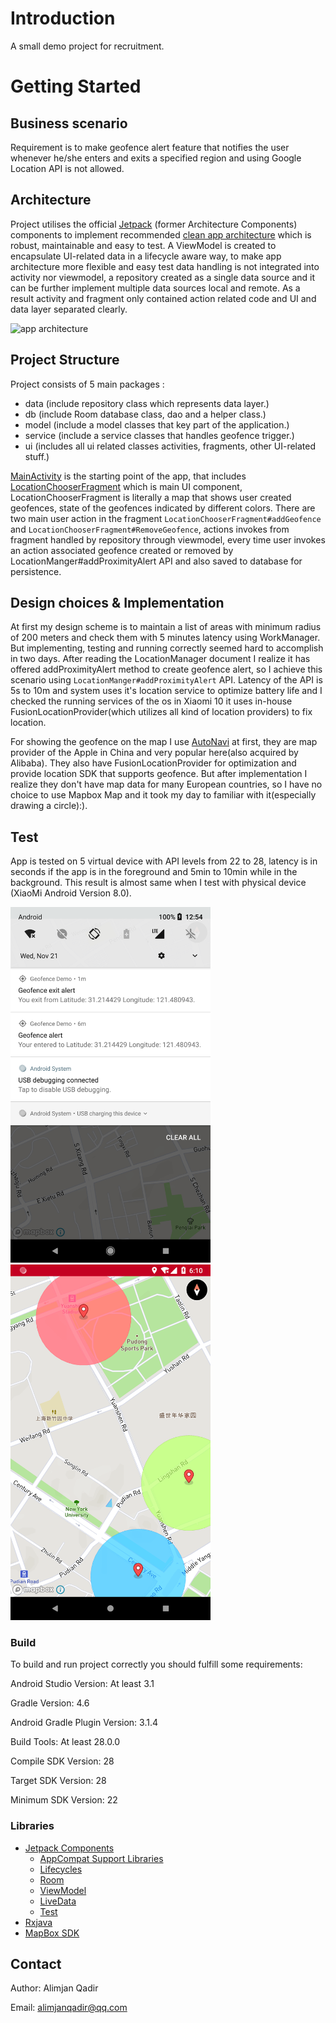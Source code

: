 # Introduction

A small demo project for recruitment.

# Getting Started

## Business scenario
Requirement is to make geofence alert feature that notifies the user whenever he/she enters and exits
a specified region and using Google Location API is not allowed.

## Architecture

Project utilises the official [Jetpack](https://developer.android.com/jetpack)
(former Architecture Components) components to implement recommended [clean app architecture](https://github.com/googlesamples/android-architecture) 
which is robust, maintainable and easy to test. A ViewModel is created to encapsulate UI-related 
data in a lifecycle aware way, to make app architecture more flexible and easy test data handling is
not integrated into activity nor viewmodel, a repository created as a single data source and it can 
be further implement multiple data sources local and remote. As a result activity and fragment only
contained action related code and UI and data layer separated clearly. 

![app architecture](https://developer.android.com/topic/libraries/architecture/images/final-architecture.png)

## Project Structure

Project consists of 5 main packages :

* data (include repository class which represents data layer.)
* db (include Room database class, dao and a helper class.)
* model (include a model classes that key part of the application.)
* service (include a service classes that handles geofence trigger.)
* ui (includes all ui related classes activities, fragments, other UI-related stuff.)

[MainActivity](https://github.com/alimjanqadir/geofence-demo/blob/master/app/src/main/java/com/example/alimjan/geofence/ui/activity/MainActivity.java) 
is the starting point of the app, that includes [LocationChooserFragment](https://github.com/alimjanqadir/geofence-demo/blob/master/app/src/main/java/com/example/alimjan/geofence/ui/fragment/LocationChooserFragment.java) 
which is main UI component, LocationChooserFragment is literally a map that shows user created geofences, state of the
geofences indicated by different colors. There are two main user action in the fragment 
`LocationChooserFragment#addGeofence` and `LocationChooserFragment#RemoveGeofence`, actions invokes from 
fragment handled by repository through viewmodel, every time user invokes an action associated geofence 
created or removed by LocationManger#addProximityAlert API and also saved to database for persistence.  


## Design choices & Implementation
At first my design scheme is to maintain a list of areas with minimum radius of 200 meters
and check them with 5 minutes latency using WorkManager. But implementing, testing and running correctly 
seemed hard to accomplish in two days. After reading the LocationManager document I realize it has
offered addProximityAlert method to create geofence alert, so I achieve this scenario 
using `LocationManger#addProximityAlert` API. Latency of the API is 5s to 10m and system uses it's
location service to optimize battery life and I checked the running services of the os in Xiaomi 10
it uses in-house FusionLocationProvider(which utilizes all kind of location providers) to fix location.

For showing the geofence on the map I use [AutoNavi](https://en.wikipedia.org/wiki/AutoNavi) at first,
they are map provider of the Apple in China and very popular here(also acquired by Alibaba).
They also have FusionLocationProvider for optimization and provide location SDK that supports geofence.
But after implementation I realize they don't have map data for many European countries, 
so I have no choice to use Mapbox Map and it took my day to familiar with it(especially drawing a circle):).


## Test
App is tested on 5 virtual device with API levels from 22 to 28, latency is in seconds if the app is
in the foreground and 5min to 10min while in the background. This result is almost same when I test
with physical device (XiaoMi Android Version 8.0).

<img src="/images/test-image-01.png" data-canonical-src="/images/test-image-01.png" width="320" /> <img src="/images/test-image-02.png" data-canonical-src="/images/test-image-02.png" width="320" />


### Build

To build and run project correctly you should fulfill some requirements:

Android Studio Version: At least 3.1

Gradle Version: 4.6

Android Gradle Plugin Version: 3.1.4

Build Tools: At least 28.0.0

Compile SDK Version: 28

Target SDK Version: 28

Minimum SDK Version: 22


### Libraries

* [Jetpack Components](https://developer.android.com/jetpack/) 
    * [AppCompat Support Libraries](https://developer.android.com/topic/libraries/support-library/)
    * [Lifecycles](https://developer.android.com/topic/libraries/architecture/lifecycle)
    * [Room](https://developer.android.com/topic/libraries/architecture/room)
    * [ViewModel](https://developer.android.com/topic/libraries/architecture/viewmodel)
    * [LiveData](https://developer.android.com/topic/libraries/architecture/livedata)
    * [Test](https://developer.android.com/topic/libraries/testing-support-library/index.html)
* [Rxjava](https://github.com/reactivex/rxjava)
* [MapBox SDK](https://www.mapbox.com/)

## Contact

Author: Alimjan Qadir

Email: alimjanqadir@qq.com



